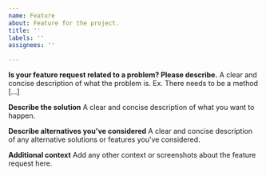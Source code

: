 ```yaml
---
name: Feature
about: Feature for the project.
title: ''
labels: ''
assignees: ''

---
```


**Is your feature request related to a problem? Please describe.**
A clear and concise description of what the problem is. Ex. There needs to be a method [...]

**Describe the solution**
A clear and concise description of what you want to happen.

**Describe alternatives you've considered**
A clear and concise description of any alternative solutions or features you've considered.

**Additional context**
Add any other context or screenshots about the feature request here.
